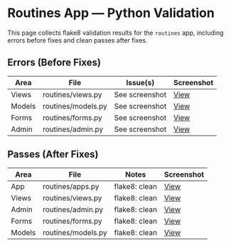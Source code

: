# Routines App — Python Validation

This page collects flake8 validation results for the `routines` app, including errors before fixes and clean passes after fixes.

## Errors (Before Fixes)

| Area | File | Issue(s) | Screenshot |
|------|------|----------|------------|
| Views | routines/views.py | See screenshot | [View](errors/Views-Routines_witherror.png) |
| Models | routines/models.py | See screenshot | [View](errors/Models-Routine_witherrors.png) |
| Forms | routines/forms.py | See screenshot | [View](errors/forms-routines_witherrors.png) |
| Admin | routines/admin.py | See screenshot | [View](errors/Admin-Routine-witherror.png) |

## Passes (After Fixes)

| Area | File | Notes | Screenshot |
|------|------|-------|------------|
| App | routines/apps.py | flake8: clean | [View](passes/app-routine.png) |
| Views | routines/views.py | flake8: clean | [View](passes/View-routine.png) |
| Admin | routines/admin.py | flake8: clean | [View](passes/Admin-Routine.png) |
| Forms | routines/forms.py | flake8: clean | [View](passes/Forms-Routines.png) |
| Models | routines/models.py | flake8: clean | [View](passes/Model-Routines.png) |
